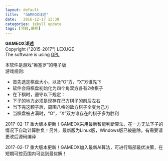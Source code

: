 ```yaml
---
layout: default
title:  "GAMEOX详述"
date:   2016-12-17 13:39
categories: jekyll update
tags: [项目,编程]
---
```

**GAMEOX详述**  
Copyright ("2015-2017") LEXUGE  
The software is using [GPL](http://www.gnu.org/licenses/gpl.txt)  

本软件是游戏“奥塞罗”的电子版  
游戏规则:  
- 首先选定棋盘大小，以及“O”方，“X”方谁先下  
- 软件会将棋盘初始化为四个角双方各有2枚棋子  
- 在下棋时，遵守以下规定：  
- 下子的地方必须是现存在己方棋子的前后左右  
- 当下完这颗子后，周围八格的敌方棋子全变为己方  
- 当棋盘被占满时，“O”，“X”双方谁存在的棋子多为胜利  


2017-02-17 重大版本更新！GAMEOX采用最新智能判断算法，在一方无法下子的情况下自动计算胜负！另外，最新版为Linux版，Windows版已被删除，有需要请更改后源码编译  

2017-02-17 重大版本更新！GAMEOX加入最新AI算法，可进行局部最优决策，在短期可控范围内可达到最优解！  
